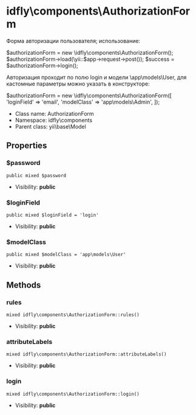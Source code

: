 idfly\components\AuthorizationForm
===============

Форма авторизации пользователя; использование:

$authorizationForm = new \idfly\components\AuthorizationForm();
$authorizationForm->load(\yii::$app->request->post());
$success = $authorizationForm->login();

Авторизация проходит по полю login и модели \app\models\User, для
кастомные параметры можно указать в конструкторе:

$authorizationForm = new \idfly\components\AuthorizationForm([
   'loginField' => 'email',
   'modelClass' => 'app\models\Admin',
]);


* Class name: AuthorizationForm
* Namespace: idfly\components
* Parent class: yii\base\Model





Properties
----------


### $password

    public mixed $password





* Visibility: **public**


### $loginField

    public mixed $loginField = 'login'





* Visibility: **public**


### $modelClass

    public mixed $modelClass = 'app\models\User'





* Visibility: **public**


Methods
-------


### rules

    mixed idfly\components\AuthorizationForm::rules()





* Visibility: **public**




### attributeLabels

    mixed idfly\components\AuthorizationForm::attributeLabels()





* Visibility: **public**




### login

    mixed idfly\components\AuthorizationForm::login()





* Visibility: **public**



